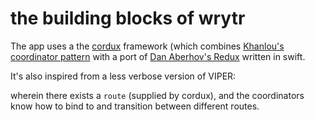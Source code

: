# the building blocks of wrytr

The app uses a the [cordux](https://github.com/willowtreeapps/cordux) framework 
(which combines [Khanlou's coordinator pattern]() with a port of [Dan Aberhov's Redux]() written in swift.

It's also inspired from a less verbose version of VIPER: 



wherein there exists a `route` (supplied by cordux), 
and the coordinators know how to bind to and transition between different routes.

